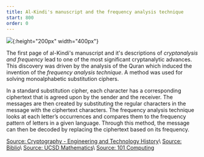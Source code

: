 ```yaml
---
title: Al-Kindi's manuscript and the frequency analysis technique
start: 800 
order: 0
---
```


![](https://i1.wp.com/mvslim.com/wp-content/uploads/2018/01/Al-kindi-omslag.png?w=727&ssl=1){:height="200px" width="400px"}

The first page of al-Kindi's manuscript and it's descriptions of *cryptanalysis and frequency* lead to one of the most significant cryptanalytic advances. This discovery was driven by the analysis of the Quran which induced the invention of the *frequency analysis technique*. A method was used for solving monoalphabetic substitution ciphers. 

 In a standard substitution cipher, each character has a corresponding ciphertext that is agreed upon by the sender and the receiver. The messages are then created by substituting the regular characters in the message with the ciphertext characters. The frequency analysis technique looks at each letter’s occurrences and compares them to the frequency pattern of letters in a given language. Through this method, the message can then be decoded by replacing the ciphertext based on its frequency.


[Source: Cryptography - Engineering and Technology History](http://ethw.org/Cryptography)\\
[Source: Biblio](https://www.biblio.com/blog/2014/11/renaissance-codes-ciphers-exhibition-folger/#)\\
[Source: UCSD Mathematics](http://math.ucsd.edu/~crypto/java/EARLYCIPHERS/Monoalphabetic.html)\\
[Source: 101 Computing](http://www.101computing.net/frequency-analysis/)


